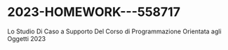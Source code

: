 # 2023-HOMEWORK---558717
Lo Studio Di Caso a Supporto Del Corso di Programmazione Orientata agli Oggetti 2023
